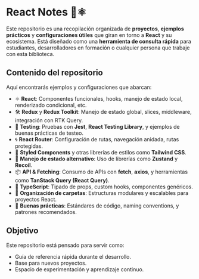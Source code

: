 # React Notes 📁⚛️

Este repositorio es una recopilación organizada de **proyectos**, **ejemplos prácticos** y **configuraciones útiles** que giran en torno a **React** y su ecosistema. Está diseñado como una **herramienta de consulta rápida** para estudiantes, desarrolladores en formación o cualquier persona que trabaje con esta biblioteca.

## Contenido del repositorio

Aquí encontrarás ejemplos y configuraciones que abarcan:

- ⚛️ **React**: Componentes funcionales, hooks, manejo de estado local, renderizado condicional, etc.
- 🛠️ **Redux** y **Redux Toolkit**: Manejo de estado global, slices, middleware, integración con RTK Query.
- 🧪 **Testing**: Pruebas con **Jest**, **React Testing Library**, y ejemplos de buenas prácticas de testeo.
- 🌀 **React Router**: Configuración de rutas, navegación anidada, rutas protegidas.
- 💅 **Styled Components** y otras librerías de estilos como **Tailwind CSS**.
- 🧠 **Manejo de estado alternativo**: Uso de librerías como **Zustand** y **Recoil**.
- 📦 **API & Fetching**: Consumo de APIs con **fetch**, **axios**, y herramientas como **TanStack Query (React Query)**.
- 🧰 **TypeScript**: Tipado de props, custom hooks, componentes genéricos.
- 📁 **Organización de carpetas**: Estructuras modulares y escalables para proyectos React.
- 📄 **Buenas prácticas**: Estándares de código, naming conventions, y patrones recomendados.

## Objetivo

Este repositorio está pensado para servir como:

- Guía de referencia rápida durante el desarrollo.
- Base para nuevos proyectos.
- Espacio de experimentación y aprendizaje continuo.
